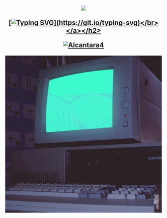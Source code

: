 <h2 align="center"><a href="https://Alcantara4.github.io/"><img src="https://img.shields.io/badge/Website-%23E440?style=for-the-badge&logo=brave&logoColor=white">

[![Typing SVG](https://readme-typing-svg.herokuapp.com/?color=ffff&size=35&center=true&vCenter=true&width=1000&lines=Olá!;Tenho+atualmente+18+anos.;Sou+do+Rio+de+Janeiro+(RJ).;Sou+estudante+de+ADS.;Quer+saber+mais+sobre+mim?+Acesse+o+meu+Website!;)](https://git.io/typing-svg)</br></a></h2>

<a href="https://github.com/Alcantara4">
    <p align="center">
      <img src="https://komarev.com/ghpvc/?username=Alcantara4&color=E6E6FA&style=flat" alt="Alcantara4">
    </p>
  <p align="center">
        <img src="https://raw.githubusercontent.com/Alcantara4/Alcantara4/main/images/wallpaper1.gif"/>
  </p>
</a>




